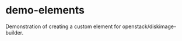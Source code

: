 demo-elements
=============

Demonstration of creating a custom element for openstack/diskimage-builder.
